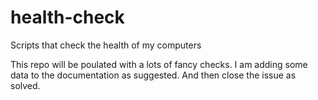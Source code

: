 # health-check
Scripts that check the health of my computers

This repo will be poulated with a lots of fancy checks.
I am adding some data to the documentation as suggested.
And then close the issue as solved.
